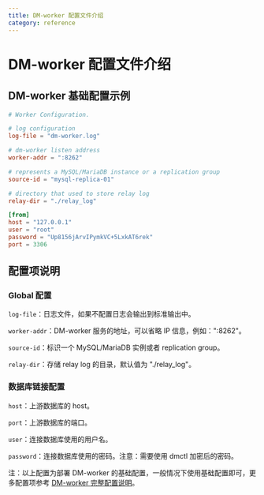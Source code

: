 ```yaml
---
title: DM-worker 配置文件介绍
category: reference
---
```


# DM-worker 配置文件介绍

## DM-worker 基础配置示例

```toml
# Worker Configuration.

# log configuration
log-file = "dm-worker.log"

# dm-worker listen address
worker-addr = ":8262"

# represents a MySQL/MariaDB instance or a replication group
source-id = "mysql-replica-01"

# directory that used to store relay log
relay-dir = "./relay_log"

[from]
host = "127.0.0.1"
user = "root"
password = "Up8156jArvIPymkVC+5LxkAT6rek"
port = 3306
```

## 配置项说明

### Global 配置

`log-file`：日志文件，如果不配置日志会输出到标准输出中。

`worker-addr`：DM-worker 服务的地址，可以省略 IP 信息，例如：":8262"。

`source-id`：标识一个 MySQL/MariaDB 实例或者 replication group。

`relay-dir`：存储 relay log 的目录，默认值为 "./relay_log"。

### 数据库链接配置

`host`：上游数据库的 host。

`port`：上游数据库的端口。

`user`：连接数据库使用的用户名。

`password`：连接数据库使用的密码。注意：需要使用 dmctl 加密后的密码。

注：以上配置为部署 DM-worker 的基础配置，一般情况下使用基础配置即可，更多配置项参考 [DM-worker 完整配置说明](/dev/reference/tools/data-migration/configure/dm-worker-configuration-file-full.md)。
